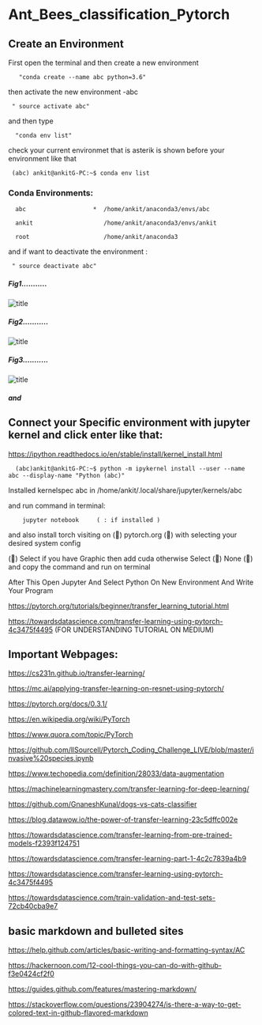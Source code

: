 # Ant_Bees_classification_Pytorch

 ## Create an Environment

First open the terminal and then create a new environment

       "conda create --name abc python=3.6"
   
then activate the new environment -abc

     " source activate abc"

 and then type 
 
      "conda env list"

check your current environmet that is  asterik is shown before your environment like that

     (abc) ankit@ankitG-PC:~$ conda env list

   ### Conda Environments:
 
      abc                   *  /home/ankit/anaconda3/envs/abc
 
      ankit                    /home/ankit/anaconda3/envs/ankit
 
      root                     /home/ankit/anaconda3

and if want to deactivate the environment :

     " source deactivate abc"

##### Fig1...........

 ![title](https://github.com/ankitAMD/1Ant_Bees_classification_Pytorch/blob/master/environment1.png)

##### Fig2...........

 ![title](https://github.com/ankitAMD/1Ant_Bees_classification_Pytorch/blob/master/environment2.png)

##### Fig3...........

 ![title](https://github.com/ankitAMD/1Ant_Bees_classification_Pytorch/blob/master/environment3.png)


##### and 

##  Connect your Specific environment with jupyter kernel and click enter like that:

https://ipython.readthedocs.io/en/stable/install/kernel_install.html
 
      (abc)ankit@ankitG-PC:~$ python -m ipykernel install --user --name abc --display-name "Python (abc)"

Installed kernelspec abc in /home/ankit/.local/share/jupyter/kernels/abc

and run command in terminal:
                            
        jupyter notebook     ( : if installed )


and also install  torch  visiting on (&#x1F34E;) pytorch.org  (&#x1F34E;) with selecting your desired system config

(&#x1F34F;) Select if you have Graphic then add cuda otherwise Select (&#x1F534;) None  (&#x1F534;) and copy the command and run on terminal

After This Open Jupyter And Select Python On New Environment And Write Your Program


https://pytorch.org/tutorials/beginner/transfer_learning_tutorial.html

https://towardsdatascience.com/transfer-learning-using-pytorch-4c3475f4495       (FOR UNDERSTANDING TUTORIAL ON MEDIUM)



## Important Webpages:

https://cs231n.github.io/transfer-learning/

https://mc.ai/applying-transfer-learning-on-resnet-using-pytorch/

https://pytorch.org/docs/0.3.1/

https://en.wikipedia.org/wiki/PyTorch

https://www.quora.com/topic/PyTorch

https://github.com/llSourcell/Pytorch_Coding_Challenge_LIVE/blob/master/invasive%20species.ipynb

https://www.techopedia.com/definition/28033/data-augmentation

https://machinelearningmastery.com/transfer-learning-for-deep-learning/

https://github.com/GnaneshKunal/dogs-vs-cats-classifier

https://blog.datawow.io/the-power-of-transfer-learning-23c5dffc002e

https://towardsdatascience.com/transfer-learning-from-pre-trained-models-f2393f124751

https://towardsdatascience.com/transfer-learning-part-1-4c2c7839a4b9

https://towardsdatascience.com/transfer-learning-using-pytorch-4c3475f4495

https://towardsdatascience.com/train-validation-and-test-sets-72cb40cba9e7

## basic markdown and bulleted sites 

https://help.github.com/articles/basic-writing-and-formatting-syntax/AC

https://hackernoon.com/12-cool-things-you-can-do-with-github-f3e0424cf2f0

https://guides.github.com/features/mastering-markdown/

https://stackoverflow.com/questions/23904274/is-there-a-way-to-get-colored-text-in-github-flavored-markdown

